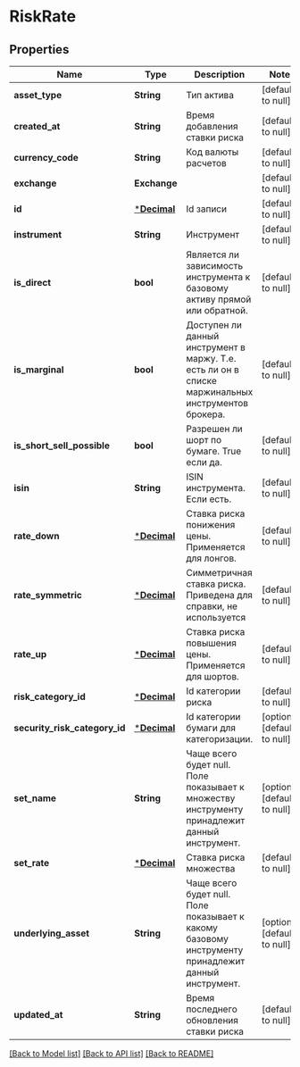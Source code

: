 # RiskRate

## Properties
Name | Type | Description | Notes
------------ | ------------- | ------------- | -------------
**asset_type** | **String** | Тип актива | [default to null]
**created_at** | **String** | Время добавления ставки риска | [default to null]
**currency_code** | **String** | Код валюты расчетов | [default to null]
**exchange** | **Exchange** |  | [default to null]
**id** | [***Decimal**](BigDecimal.md) | Id записи | [default to null]
**instrument** | **String** | Инструмент | [default to null]
**is_direct** | **bool** | Является ли зависимость инструмента к базовому активу прямой или обратной. | [default to null]
**is_marginal** | **bool** | Доступен ли данный инструмент в маржу. Т.е. есть ли он в списке маржинальных инструментов брокера. | [default to null]
**is_short_sell_possible** | **bool** | Разрешен ли шорт по бумаге. True если да. | [default to null]
**isin** | **String** | ISIN инструмента. Если есть. | [default to null]
**rate_down** | [***Decimal**](BigDecimal.md) | Ставка риска понижения цены. Применяется для лонгов. | [default to null]
**rate_symmetric** | [***Decimal**](BigDecimal.md) | Симметричная ставка риска. Приведена для справки, не используется | [default to null]
**rate_up** | [***Decimal**](BigDecimal.md) | Ставка риска повышения цены. Применяется для шортов. | [default to null]
**risk_category_id** | [***Decimal**](BigDecimal.md) | Id категории риска | [default to null]
**security_risk_category_id** | [***Decimal**](BigDecimal.md) | Id категории бумаги для категоризации.  | [optional] [default to null]
**set_name** | **String** | Чаще всего будет null. Поле показывает к множеству инструменту принадлежит данный инструмент. | [optional] [default to null]
**set_rate** | [***Decimal**](BigDecimal.md) | Ставка риска множества | [default to null]
**underlying_asset** | **String** | Чаще всего будет null. Поле показывает к какому базовому инструменту принадлежит данный инструмент. | [optional] [default to null]
**updated_at** | **String** | Время последнего обновления ставки риска | [default to null]

[[Back to Model list]](../README.md#documentation-for-models) [[Back to API list]](../README.md#documentation-for-api-endpoints) [[Back to README]](../README.md)

